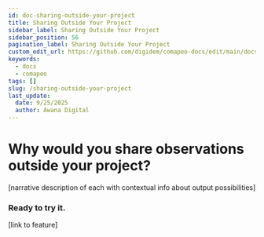 ```yaml
---
id: doc-sharing-outside-your-project
title: Sharing Outside Your Project
sidebar_label: Sharing Outside Your Project
sidebar_position: 56
pagination_label: Sharing Outside Your Project
custom_edit_url: https://github.com/digidem/comapeo-docs/edit/main/docs/troubleshooting/sharing-outside-your-project.md
keywords:
  - docs
  - comapeo
tags: []
slug: /sharing-outside-your-project
last_update:
  date: 9/25/2025
  author: Awana Digital
---
```


# Why would you share observations outside your project?


[narrative description of each with contextual info about output possibilities]


### Ready to try it.


[link to feature]

